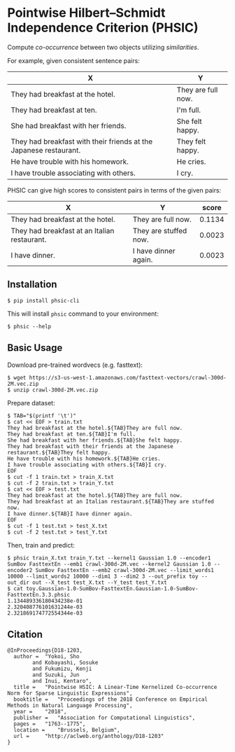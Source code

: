 # Pointwise Hilbert–Schmidt Independence Criterion (PHSIC)

Compute *co-occurrence* between two objects utilizing *similarities*.

For example, given consistent sentence pairs:

| X                                                            | Y                  |
| ------------------------------------------------------------ | ------------------ |
| They had breakfast at the hotel.                             | They are full now. |
| They had breakfast at ten.                                   | I'm full.          |
| She had breakfast with her friends.                          | She felt happy.    |
| They had breakfast with their friends at the Japanese restaurant. | They felt happy.   |
| He have trouble with his homework.                           | He cries.          |
| I have trouble associating with others.                      | I cry.             |

PHSIC can give high scores to consistent pairs in terms of the given pairs:

| X                                            | Y                     | score  |
| -------------------------------------------- | --------------------- | ------ |
| They had breakfast at the hotel.             | They are full now.    | 0.1134 |
| They had breakfast at an Italian restaurant. | They are stuffed now. | 0.0023 |
| I have dinner.                               | I have dinner again.  | 0.0023 |

## Installation

```
$ pip install phsic-cli
```

This will install `phsic` command to your environment:

```
$ phsic --help
```

## Basic Usage

Download pre-trained wordvecs (e.g. fasttext):

```
$ wget https://s3-us-west-1.amazonaws.com/fasttext-vectors/crawl-300d-2M.vec.zip
$ unzip crawl-300d-2M.vec.zip
```

Prepare dataset:

```
$ TAB="$(printf '\t')"
$ cat << EOF > train.txt
They had breakfast at the hotel.${TAB}They are full now.
They had breakfast at ten.${TAB}I'm full.
She had breakfast with her friends.${TAB}She felt happy.
They had breakfast with their friends at the Japanese restaurant.${TAB}They felt happy.
He have trouble with his homework.${TAB}He cries.
I have trouble associating with others.${TAB}I cry.
EOF
$ cut -f 1 train.txt > train_X.txt
$ cut -f 2 train.txt > train_Y.txt
$ cat << EOF > test.txt
They had breakfast at the hotel.${TAB}They are full now.
They had breakfast at an Italian restaurant.${TAB}They are stuffed now.
I have dinner.${TAB}I have dinner again.
EOF
$ cut -f 1 test.txt > test_X.txt
$ cut -f 2 test.txt > test_Y.txt
```

Then, train and predict:

```
$ phsic train_X.txt train_Y.txt --kernel1 Gaussian 1.0 --encoder1 SumBov FasttextEn --emb1 crawl-300d-2M.vec --kernel2 Gaussian 1.0 --encoder2 SumBov FasttextEn --emb2 crawl-300d-2M.vec --limit_words1 10000 --limit_words2 10000 --dim1 3 --dim2 3 --out_prefix toy --out_dir out --X_test test_X.txt --Y_test test_Y.txt
$ cat toy.Gaussian-1.0-SumBov-FasttextEn.Gaussian-1.0-SumBov-FasttextEn.3.3.phsic
1.134489336180434238e-01
2.320408776101631244e-03
2.321869174772554344e-03
```

## Citation

```
@InProceedings{D18-1203,
  author = 	"Yokoi, Sho
        and Kobayashi, Sosuke
        and Fukumizu, Kenji
        and Suzuki, Jun
        and Inui, Kentaro",
  title = 	"Pointwise HSIC: A Linear-Time Kernelized Co-occurrence Norm for Sparse Linguistic Expressions",
  booktitle = 	"Proceedings of the 2018 Conference on Empirical Methods in Natural Language Processing",
  year = 	"2018",
  publisher = 	"Association for Computational Linguistics",
  pages = 	"1763--1775",
  location = 	"Brussels, Belgium",
  url = 	"http://aclweb.org/anthology/D18-1203"
}
```
